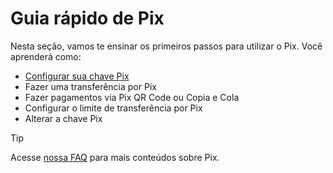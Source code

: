 # Guia rápido de Pix

Nesta seção, vamos te ensinar os primeiros passos para utilizar o Pix. Você aprenderá como:

- [Configurar sua chave Pix](pix-key.md)
- Fazer uma transferência por Pix
- Fazer pagamentos via Pix QR Code ou Copia e Cola
- Configurar o limite de transferência por Pix
- Alterar a chave Pix

> [!TIP]
> Acesse [nossa FAQ](https://www.itau.com.br/pix) para mais conteúdos sobre Pix.
